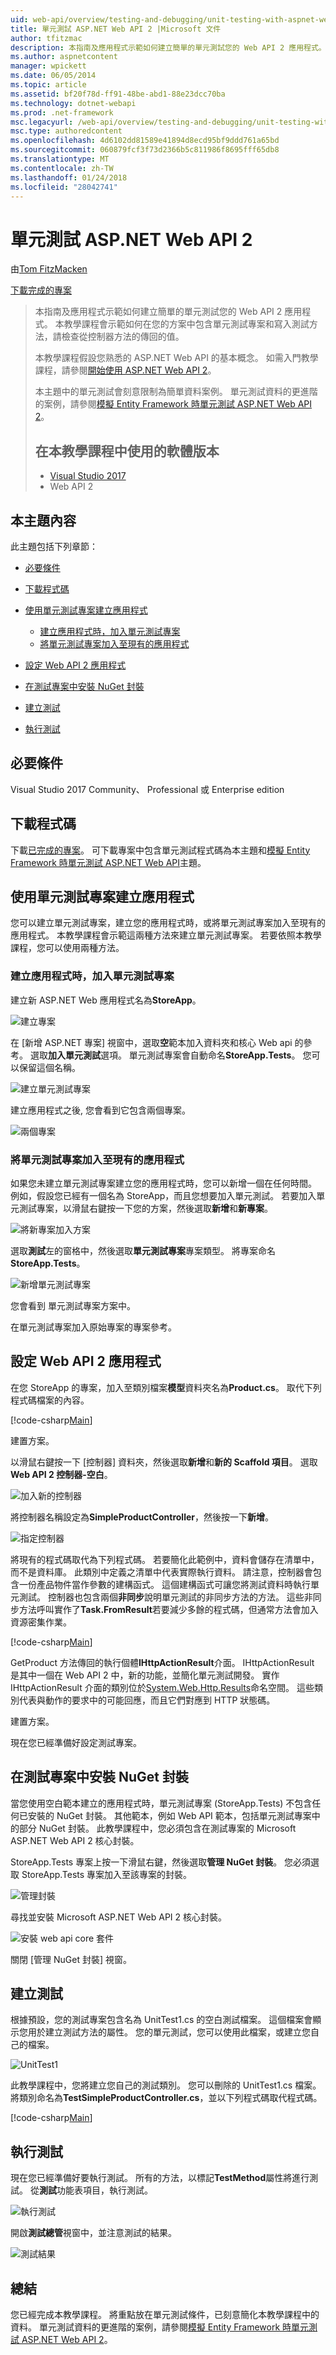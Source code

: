 ```yaml
---
uid: web-api/overview/testing-and-debugging/unit-testing-with-aspnet-web-api
title: 單元測試 ASP.NET Web API 2 |Microsoft 文件
author: tfitzmac
description: 本指南及應用程式示範如何建立簡單的單元測試您的 Web API 2 應用程式。 本教學課程會示範如何加入單元測試專案...
ms.author: aspnetcontent
manager: wpickett
ms.date: 06/05/2014
ms.topic: article
ms.assetid: bf20f78d-ff91-48be-abd1-88e23dcc70ba
ms.technology: dotnet-webapi
ms.prod: .net-framework
msc.legacyurl: /web-api/overview/testing-and-debugging/unit-testing-with-aspnet-web-api
msc.type: authoredcontent
ms.openlocfilehash: 4d6102dd81589e41894d8ecd95bf9ddd761a65bd
ms.sourcegitcommit: 060879fcf3f73d2366b5c811986f8695fff65db8
ms.translationtype: MT
ms.contentlocale: zh-TW
ms.lasthandoff: 01/24/2018
ms.locfileid: "28042741"
---
```

<a name="unit-testing-aspnet-web-api-2"></a>單元測試 ASP.NET Web API 2
====================
由[Tom FitzMacken](https://github.com/tfitzmac)

[下載完成的專案](http://code.msdn.microsoft.com/Unit-Testing-with-ASPNET-e2867d4d)

> 本指南及應用程式示範如何建立簡單的單元測試您的 Web API 2 應用程式。 本教學課程會示範如何在您的方案中包含單元測試專案和寫入測試方法，請檢查從控制器方法的傳回的值。
> 
> 本教學課程假設您熟悉的 ASP.NET Web API 的基本概念。 如需入門教學課程，請參閱[開始使用 ASP.NET Web API 2](../getting-started-with-aspnet-web-api/tutorial-your-first-web-api.md)。
> 
> 本主題中的單元測試會刻意限制為簡單資料案例。 單元測試資料的更進階的案例，請參閱[模擬 Entity Framework 時單元測試 ASP.NET Web API 2](mocking-entity-framework-when-unit-testing-aspnet-web-api-2.md)。
> 
> ## <a name="software-versions-used-in-the-tutorial"></a>在本教學課程中使用的軟體版本
> 
> 
> - [Visual Studio 2017](https://www.visualstudio.com/vs/)
> - Web API 2


## <a name="in-this-topic"></a>本主題內容

此主題包括下列章節：

- [必要條件](#prereqs)
- [下載程式碼](#download)
- [使用單元測試專案建立應用程式](#appwithunittest)

    - [建立應用程式時，加入單元測試專案](#whencreate)
    - [將單元測試專案加入至現有的應用程式](#addtoexisting)
- [設定 Web API 2 應用程式](#setupproject)
- [在測試專案中安裝 NuGet 封裝](#testpackages)
- [建立測試](#tests)
- [執行測試](#runtests)

<a id="prereqs"></a>
## <a name="prerequisites"></a>必要條件

Visual Studio 2017 Community、 Professional 或 Enterprise edition

<a id="download"></a>
## <a name="download-code"></a>下載程式碼

下載[已完成的專案](https://code.msdn.microsoft.com/Unit-Testing-with-ASPNET-1374bc11)。 可下載專案中包含單元測試程式碼為本主題和[模擬 Entity Framework 時單元測試 ASP.NET Web API](mocking-entity-framework-when-unit-testing-aspnet-web-api-2.md)主題。

<a id="appwithunittest"></a>
## <a name="create-application-with-unit-test-project"></a>使用單元測試專案建立應用程式

您可以建立單元測試專案，建立您的應用程式時，或將單元測試專案加入至現有的應用程式。 本教學課程會示範這兩種方法來建立單元測試專案。 若要依照本教學課程，您可以使用兩種方法。

<a id="whencreate"></a>
### <a name="add-unit-test-project-when-creating-the-application"></a>建立應用程式時，加入單元測試專案

建立新 ASP.NET Web 應用程式名為**StoreApp**。

![建立專案](unit-testing-with-aspnet-web-api/_static/image1.png)

在 [新增 ASP.NET 專案] 視窗中，選取**空**範本加入資料夾和核心 Web api 的參考。 選取**加入單元測試**選項。 單元測試專案會自動命名**StoreApp.Tests**。 您可以保留這個名稱。

![建立單元測試專案](unit-testing-with-aspnet-web-api/_static/image2.png)

建立應用程式之後, 您會看到它包含兩個專案。

![兩個專案](unit-testing-with-aspnet-web-api/_static/image3.png)

<a id="addtoexisting"></a>
### <a name="add-unit-test-project-to-an-existing-application"></a>將單元測試專案加入至現有的應用程式

如果您未建立單元測試專案建立您的應用程式時，您可以新增一個在任何時間。 例如，假設您已經有一個名為 StoreApp，而且您想要加入單元測試。 若要加入單元測試專案，以滑鼠右鍵按一下您的方案，然後選取**新增**和**新專案**。

![將新專案加入方案](unit-testing-with-aspnet-web-api/_static/image4.png)

選取**測試**左的窗格中，然後選取**單元測試專案**專案類型。 將專案命名**StoreApp.Tests**。

![新增單元測試專案](unit-testing-with-aspnet-web-api/_static/image5.png)

您會看到 單元測試專案方案中。

在單元測試專案加入原始專案的專案參考。

<a id="setupproject"></a>
## <a name="set-up-the-web-api-2-application"></a>設定 Web API 2 應用程式

在您 StoreApp 的專案，加入至類別檔案**模型**資料夾名為**Product.cs**。 取代下列程式碼檔案的內容。

[!code-csharp[Main](unit-testing-with-aspnet-web-api/samples/sample1.cs)]

建置方案。

以滑鼠右鍵按一下 [控制器] 資料夾，然後選取**新增**和**新的 Scaffold 項目**。 選取**Web API 2 控制器-空白**。

![加入新的控制器](unit-testing-with-aspnet-web-api/_static/image6.png)

將控制器名稱設定為**SimpleProductController**，然後按一下**新增**。

![指定控制器](unit-testing-with-aspnet-web-api/_static/image7.png)

將現有的程式碼取代為下列程式碼。 若要簡化此範例中，資料會儲存在清單中，而不是資料庫。 此類別中定義之清單中代表實際執行資料。 請注意，控制器會包含一份產品物件當作參數的建構函式。 這個建構函式可讓您將測試資料時執行單元測試。 控制器也包含兩個**非同步**說明單元測試的非同步方法的方法。 這些非同步方法呼叫實作了**Task.FromResult**若要減少多餘的程式碼，但通常方法會加入資源密集作業。

[!code-csharp[Main](unit-testing-with-aspnet-web-api/samples/sample2.cs)]

GetProduct 方法傳回的執行個體**IHttpActionResult**介面。 IHttpActionResult 是其中一個在 Web API 2 中，新的功能，並簡化單元測試開發。 實作 IHttpActionResult 介面的類別位於[System.Web.Http.Results](https://msdn.microsoft.com/library/system.web.http.results.aspx)命名空間。 這些類別代表與動作的要求中的可能回應，而且它們對應到 HTTP 狀態碼。

建置方案。

現在您已經準備好設定測試專案。

<a id="testpackages"></a>
## <a name="install-nuget-packages-in-test-project"></a>在測試專案中安裝 NuGet 封裝

當您使用空白範本建立的應用程式時，單元測試專案 (StoreApp.Tests) 不包含任何已安裝的 NuGet 封裝。 其他範本，例如 Web API 範本，包括單元測試專案中的部分 NuGet 封裝。 此教學課程中，您必須包含在測試專案的 Microsoft ASP.NET Web API 2 核心封裝。

StoreApp.Tests 專案上按一下滑鼠右鍵，然後選取**管理 NuGet 封裝**。 您必須選取 StoreApp.Tests 專案加入至該專案的封裝。

![管理封裝](unit-testing-with-aspnet-web-api/_static/image8.png)

尋找並安裝 Microsoft ASP.NET Web API 2 核心封裝。

![安裝 web api core 套件](unit-testing-with-aspnet-web-api/_static/image9.png)

關閉 [管理 NuGet 封裝] 視窗。

<a id="tests"></a>
## <a name="create-tests"></a>建立測試

根據預設，您的測試專案包含名為 UnitTest1.cs 的空白測試檔案。 這個檔案會顯示您用於建立測試方法的屬性。 您的單元測試，您可以使用此檔案，或建立您自己的檔案。

![UnitTest1](unit-testing-with-aspnet-web-api/_static/image10.png)

此教學課程中，您將建立您自己的測試類別。 您可以刪除的 UnitTest1.cs 檔案。 將類別命名為**TestSimpleProductController.cs**，並以下列程式碼取代程式碼。

[!code-csharp[Main](unit-testing-with-aspnet-web-api/samples/sample3.cs)]

<a id="runtests"></a>
## <a name="run-tests"></a>執行測試

現在您已經準備好要執行測試。 所有的方法，以標記**TestMethod**屬性將進行測試。 從**測試**功能表項目，執行測試。

![執行測試](unit-testing-with-aspnet-web-api/_static/image11.png)

開啟**測試總管**視窗中，並注意測試的結果。

![測試結果](unit-testing-with-aspnet-web-api/_static/image12.png)

## <a name="summary"></a>總結

您已經完成本教學課程。 將重點放在單元測試條件，已刻意簡化本教學課程中的資料。 單元測試資料的更進階的案例，請參閱[模擬 Entity Framework 時單元測試 ASP.NET Web API 2](mocking-entity-framework-when-unit-testing-aspnet-web-api-2.md)。
